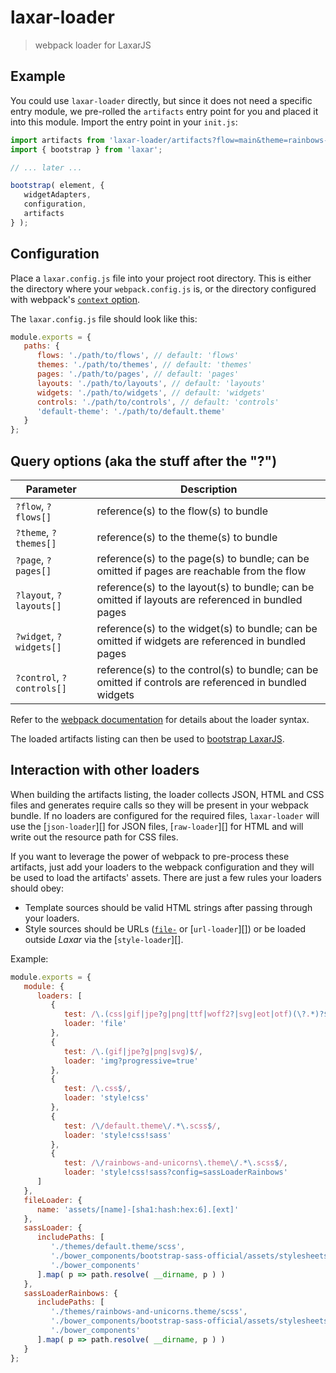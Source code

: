 # laxar-loader

> webpack loader for LaxarJS

## Example


You could use `laxar-loader` directly, but since it does not need a specific entry
module, we pre-rolled the `artifacts` entry point for you and placed it into this
module. Import the entry point in your `init.js`:

```js
import artifacts from 'laxar-loader/artifacts?flow=main&theme=rainbows-and-unicorns';
import { bootstrap } from 'laxar';

// ... later ...

bootstrap( element, {
   widgetAdapters,
   configuration,
   artifacts
} );
```

## Configuration

Place a `laxar.config.js` file into your project root directory.
This is either the directory where your `webpack.config.js` is, or the directory configured
with webpack's [`context` option][webpack-context].

The `laxar.config.js` file should look like this:

```js
module.exports = {
   paths: {
      flows: './path/to/flows', // default: 'flows'
      themes: './path/to/themes', // default: 'themes'
      pages: './path/to/pages', // default: 'pages'
      layouts: './path/to/layouts', // default: 'layouts'
      widgets: './path/to/widgets', // default: 'widgets'
      controls: './path/to/controls', // default: 'controls'
      'default-theme': './path/to/default.theme'
   }
};
```

## Query options (aka the stuff after the "?")

| Parameter | Description |
| --------- | ----------- |
| `?flow`, `?flows[]` | reference(s) to the flow(s) to bundle |
| `?theme`, `?themes[]` | reference(s) to the theme(s) to bundle |
| `?page`, `?pages[]` | reference(s) to the page(s) to bundle; can be omitted if pages are reachable from the flow |
| `?layout`, `?layouts[]` | reference(s) to the layout(s) to bundle; can be omitted if layouts are referenced in bundled pages |
| `?widget`, `?widgets[]` | reference(s) to the widget(s) to bundle; can be omitted if widgets are referenced in bundled pages |
| `?control`, `?controls[]` | reference(s) to the control(s) to bundle; can be omitted if controls are referenced in bundled widgets |

Refer to the [webpack documentation][parse-query] for details about the loader syntax.

The loaded artifacts listing can then be used to [bootstrap LaxarJS][bootstrap].

## Interaction with other loaders

When building the artifacts listing, the loader collects JSON, HTML and CSS files and generates
require calls so they will be present in your webpack bundle. If no loaders are configured for the
required files, `laxar-loader` will use the [`json-loader`][] for JSON files, [`raw-loader`][] for HTML
and will write out the resource path for CSS files.

If you want to leverage the power of webpack to pre-process these artifacts, just add your loaders to
the webpack configuration and they will be used to load the artifacts' assets. There are just a few rules
your loaders should obey:

- Template sources should be valid HTML strings after passing through your loaders.
- Style sources should be URLs ([`file-`][file-loader] or [`url-loader`][]) or be loaded outside _Laxar_ via the [`style-loader`][].

Example:

```js
module.exports = {
   module: {
      loaders: [
         {
            test: /\.(css|gif|jpe?g|png|ttf|woff2?|svg|eot|otf)(\?.*)?$/,
            loader: 'file'
         },
         {
            test: /\.(gif|jpe?g|png|svg)$/,
            loader: 'img?progressive=true'
         },
         {
            test: /\.css$/,
            loader: 'style!css'
         },
         {
            test: /\/default.theme\/.*\.scss$/,
            loader: 'style!css!sass'
         },
         {
            test: /\/rainbows-and-unicorns\.theme\/.*\.scss$/,
            loader: 'style!css!sass?config=sassLoaderRainbows'
      ]
   },
   fileLoader: {
      name: 'assets/[name]-[sha1:hash:hex:6].[ext]'
   },
   sassLoader: {
      includePaths: [
         './themes/default.theme/scss',
         './bower_components/bootstrap-sass-official/assets/stylesheets',
         './bower_components'
      ].map( p => path.resolve( __dirname, p ) )
   },
   sassLoaderRainbows: {
      includePaths: [
         './themes/rainbows-and-unicorns.theme/scss',
         './bower_components/bootstrap-sass-official/assets/stylesheets',
         './bower_components'
      ].map( p => path.resolve( __dirname, p ) )
   }
};
```

[bootstrap]: https://github.com/LaxarJS/laxar
[parse-query]: https://github.com/webpack/loader-utils#parsequery
[webpack-context]: http://webpack.github.io/docs/configuration.html#context
[raw-loader]: https://github.com/webpack/raw-loader
[json-loader]: https://github.com/webpack/json-loader
[style-loader]: https://github.com/webpack/style-loader
[file-loader]: https://github.com/webpack/file-loader
[url-loader]: https://github.com/webpack/url-loader
